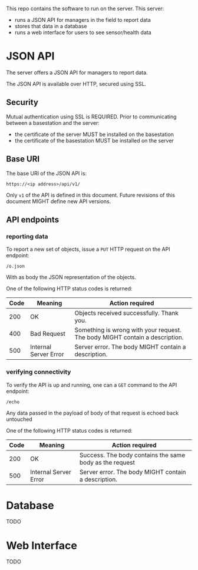 This repo contains the software to run on the server. This server:
* runs a JSON API for managers in the field to report data
* stores that data in a database
* runs a web interface for users to see sensor/health data

# JSON API

The server offers a JSON API for managers to report data.

The JSON API is available over HTTP, secured using SSL.

## Security

Mutual authentication using SSL is REQUIRED. Prior to communicating between a basestation and the server:
* the certificate of the server MUST be installed on the basestation
* the certificate of the basestation MUST be installed on the server

## Base URI

The base URI of the JSON API is:

```
https://<ip address>/api/v1/
```

Only `v1` of the API is defined in this document. Future revisions of this document MIGHT define new API versions.

## API endpoints

### reporting data

To report a new set of objects, issue a `PUT` HTTP request on the API endpoint:

```
/o.json
```

With as body the JSON representation of the objects.

One of the following HTTP status codes is returned:

| Code |               Meaning | Action required                                                             |
|------|-----------------------|-----------------------------------------------------------------------------|
| 200  |                    OK | Objects received successfully. Thank you.                                   |
| 400  |           Bad Request | Something is wrong with your request. The body MIGHT contain a description. |
| 500  | Internal Server Error | Server error. The body MIGHT contain a description.                         |

### verifying connectivity

To verify the API is up and running, one can a `GET` command to the API endpoint:

```
/echo
```

Any data passed in the payload of body of that request is echoed back untouched

One of the following HTTP status codes is returned:

| Code |               Meaning | Action required                                                             |
|------|-----------------------|-----------------------------------------------------------------------------|
| 200  |                    OK | Success. The body contains the same body as the request                     |
| 500  | Internal Server Error | Server error. The body MIGHT contain a description.                         |

# Database

TODO

# Web Interface

TODO


